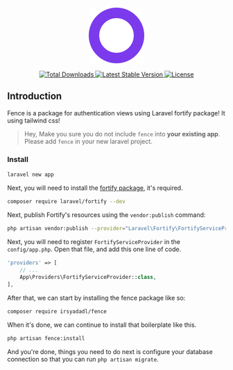 <p align="center"><img src="/art/logo.svg" alt="Logo Breeze"></p>

<p align="center">
    <a href="https://packagist.org/packages/irsyadadl/fence">
        <img src="https://img.shields.io/packagist/dt/irsyadadl/fence" alt="Total Downloads">
    </a>
    <a href="https://packagist.org/packages/irsyadadl/fence">
        <img src="https://img.shields.io/packagist/v/irsyadadl/fence" alt="Latest Stable Version">
    </a>
    <a href="https://packagist.org/packages/irsyadadl/fence">
        <img src="https://img.shields.io/packagist/l/irsyadadl/fence" alt="License">
    </a>
</p>

## Introduction
Fence is a package for authentication views using Laravel fortify package! It using tailwind css!

> Hey, Make you sure you do not include `fence` into __your existing app__. Please add `fence` in your new laravel project.
### Install
```bash
laravel new app
```
Next, you will need to install the [fortify package](https://github.com/laravel/fortify), it's required.

```bash
composer require laravel/fortify --dev
```

Next, publish Fortify's resources using the `vendor:publish` command:

```bash
php artisan vendor:publish --provider="Laravel\Fortify\FortifyServiceProvider"
```

Next, you will need to register `FortifyServiceProvider` in the `config/app.php`. Open that file, and add this one line of code.

```php
'providers' => [
    // ...
    App\Providers\FortifyServiceProvider::class,
],
```

After that, we can start by installing the fence package like so:

```bash
composer require irsyadadl/fence
```
When it's done, we can continue to install that boilerplate like this.
```bash
php artisan fence:install
```
And you're done, things you need to do next is configure your database connection so that you can run `php artisan migrate`.
